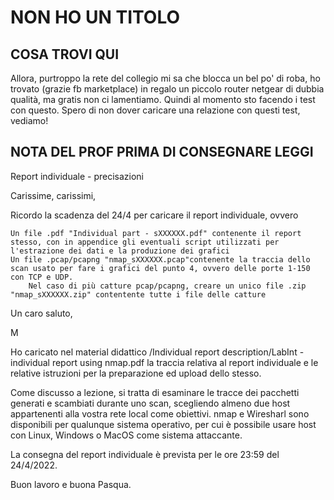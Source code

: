 # NON HO UN TITOLO


## COSA TROVI QUI
Allora, purtroppo la rete del collegio mi sa che blocca un bel po' di roba, ho trovato (grazie fb marketplace) in regalo un piccolo router netgear di dubbia qualità, ma gratis non ci lamentiamo. Quindi al momento sto facendo i test con questo. Spero di non dover caricare una relazione con questi test, vediamo!


## NOTA DEL PROF PRIMA DI CONSEGNARE LEGGI

Report individuale - precisazioni

Carissime, carissimi,

Ricordo la scadenza del 24/4 per caricare il report individuale, ovvero

    Un file .pdf "Individual part - sXXXXXX.pdf" contenente il report stesso, con in appendice gli eventuali script utilizzati per l'estrazione dei dati e la produzione dei grafici
    Un file .pcap/pcapng "nmap_sXXXXXX.pcap"contenente la traccia dello scan usato per fare i grafici del punto 4, ovvero delle porte 1-150 con TCP e UDP.
        Nel caso di più catture pcap/pcapng, creare un unico file .zip "nmap_sXXXXXX.zip" contentente tutte i file delle catture

​Un caro saluto,

M

Ho caricato nel material didattico /Individual report description/LabInt - individual report using nmap.pdf la traccia relativa al report individuale e le relative istruzioni per la preparazione ed upload dello stesso.

Come discusso a lezione, si tratta di esaminare le tracce dei pacchetti generati e scambiati durante uno scan, scegliendo almeno due host appartenenti alla vostra rete local come obiettivi.
nmap e Wiresharl sono disponibili per qualunque sistema operativo, per cui è possibile usare host con Linux, Windows o MacOS come sistema attaccante.

La consegna del report individuale è prevista per le ore 23:59 del 24/4/2022.

Buon lavoro e buona Pasqua.
